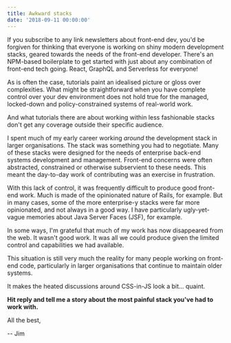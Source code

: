 ```yaml
---
title: Awkward stacks
date: '2018-09-11 00:00:00'
---
```


If you subscribe to any link newsletters about front-end dev, you'd be forgiven for thinking that everyone is working on shiny modern development stacks, geared towards the needs of the front-end developer. There's an NPM-based boilerplate to get started with just about any combination of front-end tech going. React, GraphQL and Serverless for everyone!

As is often the case, tutorials paint an idealised picture or gloss over complexities. What might be straightforward when you have complete control over your dev environment does not hold true for the managed, locked-down and policy-constrained systems of real-world work.

And what tutorials there are about working within less fashionable stacks don't get any coverage outside their specific audience.

I spent much of my early career working _around_ the development stack in larger organisations. The stack was something you had to negotiate. Many of these stacks were designed for the needs of enterprise back-end systems development and management. Front-end concerns were often abstracted, constrained or otherwise subservient to these needs. This meant the day-to-day work of contributing was an exercise in frustration.

With this lack of control, it was frequently difficult to produce good front-end work. Much is made of the opinionated nature of Rails, for example. But in many cases, some of the more enterprise-y stacks were far more opinionated, and not always in a good way. I have particularly ugly-yet-vague memories about Java Server Faces (JSF), for example.

In some ways, I'm grateful that much of my work has now disappeared from the web. It wasn't good work. It was all we could produce given the limited control and capabilities we had available.

This situation is still very much the reality for many people working on front-end code, particularly in larger organisations that continue to maintain older systems.

It makes the heated discussions around CSS-in-JS look a bit... quaint.

__Hit reply and tell me a story about the most painful stack you've had to work with.__

All the best,

-- Jim
